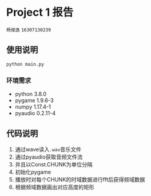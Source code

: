 # Project 1 报告

`杨俊逸`
`16307130239`

## 使用说明

```
python main.py
```

### 环境需求

- python 3.8.0
- pygame 1.9.6-3
- numpy 1.17.4-1
- pyaudio 0.2.11-4

## 代码说明

1. 通过wave读入`.wav`音乐文件
2. 通过pyaudio获取音频文件流
3. 并且以Const.CHUNK为单位分隔
4. 初始化pygame
5. 播放时对每个CHUNK的时域数据进行fft后获得频域数据
6. 根据频域数据画出对应高度的矩形

